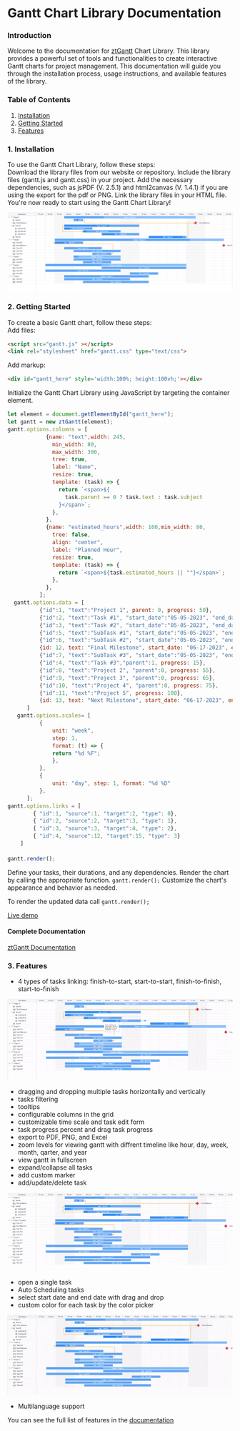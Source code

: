 # Gantt Chart Library Documentation # 
  

### Introduction  ###
Welcome to the documentation for [ztGantt](https://zt-gantt.zehntech.net/) Chart Library. This library provides a powerful set of tools and functionalities to create interactive Gantt charts for project management. This documentation will guide you through the installation process, usage instructions, and available features of the library.   
  

### Table of Contents ###
1. [Installation](#installation)
2. [Getting Started](#getting-started) 
3. [Features](#features)   
  
  
<a name="installation"></a>
### 1. Installation ###
To use the Gantt Chart Library, follow these steps:  
Download the library files from our website or repository. Include the library files (gantt.js and gantt.css) in your project. Add the necessary dependencies, such as jsPDF (V. 2.5.1) and html2canvas (V. 1.4.1) if you are using the export for the pdf or PNG. Link the library files in your HTML file.
You're now ready to start using the Gantt Chart Library!    

<a href="https://zt-gantt.zehntech.net/">
  <img src="./public/images/zt-gantt-screenshot.png">
</a>  
  
<a name="getting-started"></a>
### 2. Getting Started 
To create a basic Gantt chart, follow these steps:   
Add files:   
~~~html
<script src="gantt.js" ></script>
<link rel="stylesheet" href="gantt.css" type="text/css">
~~~  

Add markup:  
~~~html
<div id="gantt_here" style='width:100%; height:100vh;'></div>
~~~  

Initialize the Gantt Chart Library using JavaScript by targeting the container element.   

~~~js
let element = document.getElementById("gantt_here"); 
let gantt = new ztGantt(element);
gantt.options.columns = [ 
            {name: "text",width: 245, 
              min_width: 80, 
              max_width: 300, 
              tree: true, 
              label: "Name", 
              resize: true, 
              template: (task) => { 
                return `<span>${ 
                  task.parent == 0 ? task.text : task.subject 
                }</span>`; 
              }, 
            }, 
            {name: "estimated_hours",width: 100,min_width: 80, 
              tree: false, 
              align: "center", 
              label: "Planned Hour", 
              resize: true, 
              template: (task) => { 
                return `<span>${task.estimated_hours || ""}</span>`; 
              }, 
            }, 
          ]; 
  gantt.options.data = [ 
          {"id":1, "text":"Project 1", parent: 0, progress: 50}, 
          {"id":2, "text":"Task #1", "start_date":"05-05-2023", "end_date": "05-05-2023","parent":1, progress: 60}, 
          {"id":3, "text":"Task #2", "start_date":"05-05-2023", "end_date": "05-05-2023","parent":1, progress: 30}, 
          {"id":5, "text":"SubTask #1", "start_date":"05-05-2023", "end_date": "05-05-2023","parent":3, progress: 10}, 
          {"id":6, "text":"SubTask #2", "start_date":"05-05-2023", "end_date": "05-05-2023","parent":3, progress: 80}, 
          {id: 12, text: "Final Milestone", start_date: "06-17-2023", end_date: "06-17-2023", parent: 8, type:"milestone" }, 
          {"id":7, "text":"SubTask #3", "start_date":"05-05-2023", "end_date": "05-05-2023","parent":3, progress: 45}, 
          {"id":4, "text":"Task #3","parent":1, progress: 15}, 
          {"id":8, "text":"Project 2", "parent":0, progress: 55}, 
          {"id":9, "text":"Project 3", "parent":0, progress: 65}, 
          {"id":10, "text":"Project 4", "parent":0, progress: 75}, 
          {"id":11, "text":"Project 5", progress: 100}, 
          {id: 13, text: "Next Milestone", start_date: "06-17-2023", end_date: "06-17-2023", parent: 8, type:"milestone" }, 
      ] 
   gantt.options.scales= [ 
          { 
              unit: "week", 
              step: 1, 
              format: (t) => { 
              return "%d %F"; 
              }, 
          },
          { 
              unit: "day", step: 1, format: "%d %D" 
          }, 
      ]; 
gantt.options.links = [
        { "id":1, "source":1, "target":2, "type": 0},
        { "id":2, "source":2, "target":3, "type": 1},
        { "id":3, "source":3, "target":4, "type": 2},
        { "id":4, "source":12, "target":15, "type": 3}
    ]

gantt.render();
~~~ 
Define your tasks, their durations, and any dependencies. Render the chart by calling the appropriate function. `gantt.render();` Customize the chart's appearance and behavior as needed.    

To render the updated data call `gantt.render();`  

[Live demo](https://zt-gantt.zehntech.net/)    
  
#### Complete Documentation ####  
  
[ztGantt Documentation](https://zt-gantt.zehntech.net/docx/Documentation.pdf)
    
<a name="features"></a>
### 3. Features ###  
  * 4 types of tasks linking: finish-to-start, start-to-start, finish-to-finish, start-to-finish    
  <a href="https://zt-gantt.zehntech.net/">
    <img src="./public/images/links.gif">
  </a>  

  * dragging and dropping multiple tasks horizontally and vertically    
  * tasks filtering    
  * tooltips  
  * configurable columns in the grid  
  * customizable time scale and task edit form  
  * task progress percent and drag task progress    
  * export to PDF, PNG, and Excel    
  * zoom levels for viewing gantt with diffrent timeline like hour, day, week, month, qarter, and year  
  * view gantt in fullscreen    
  * expand/collapse all tasks  
  * add custom marker  
  * add/update/delete task  
  <a href="https://zt-gantt.zehntech.net/">
    <img src="./public/images/popup.gif">
  </a>    
  
  * open a single task  
  * Auto Scheduling tasks   
  * select start date and end date with drag and drop    
  * custom color for each task by the color picker  
  <a href="https://zt-gantt.zehntech.net/">
    <img src="./public/images/taskColor.gif">
  </a>       
    
  * Multilanguage support  
  
  You can see the full list of features in the [documentation](https://zt-gantt.zehntech.net/docx/Documentation.pdf) 
